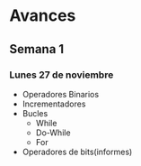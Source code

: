 # Avances

## Semana 1

### Lunes 27 de noviembre

- Operadores Binarios
- Incrementadores
- Bucles
  - While
  - Do-While
  - For
- Operadores de bits(informes)
